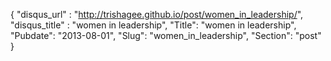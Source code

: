{
 "disqus_url" : "http://trishagee.github.io/post/women_in_leadership/",
 "disqus_title" : "women in leadership",
 "Title": "women in leadership",
 "Pubdate": "2013-08-01",
 "Slug": "women_in_leadership",
 "Section": "post"
}

